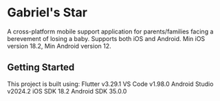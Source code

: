# Gabriel's Star

A cross-platform mobile support application for parents/families facing a berevement of losing a baby.
Supports both iOS and Android.
Min iOS version 18.2, Min Android version 12.

## Getting Started
This project is built using:
Flutter v3.29.1
VS Code v1.98.0
Android Studio v2024.2
iOS SDK 18.2
Android SDK 35.0.0


